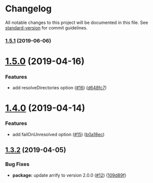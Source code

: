 # Changelog

All notable changes to this project will be documented in this file. See [standard-version](https://github.com/conventional-changelog/standard-version) for commit guidelines.

### [1.5.1](https://github.com/cfware/babel-plugin-bare-import-rewrite/compare/v1.5.0...v1.5.1) (2019-06-06)



# [1.5.0](https://github.com/cfware/babel-plugin-bare-import-rewrite/compare/v1.4.0...v1.5.0) (2019-04-16)


### Features

* add resolveDirectories option ([#16](https://github.com/cfware/babel-plugin-bare-import-rewrite/issues/16)) ([d648fc7](https://github.com/cfware/babel-plugin-bare-import-rewrite/commit/d648fc7))



# [1.4.0](https://github.com/cfware/babel-plugin-bare-import-rewrite/compare/v1.3.2...v1.4.0) (2019-04-14)


### Features

* add failOnUnresolved option ([#15](https://github.com/cfware/babel-plugin-bare-import-rewrite/issues/15)) ([b0a18ec](https://github.com/cfware/babel-plugin-bare-import-rewrite/commit/b0a18ec))



## [1.3.2](https://github.com/cfware/babel-plugin-bare-import-rewrite/compare/v1.3.1...v1.3.2) (2019-04-05)


### Bug Fixes

* **package:** update arrify to version 2.0.0 ([#12](https://github.com/cfware/babel-plugin-bare-import-rewrite/issues/12)) ([109d89f](https://github.com/cfware/babel-plugin-bare-import-rewrite/commit/109d89f))
